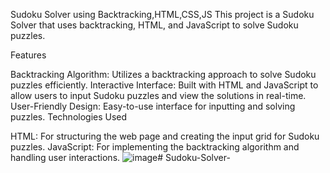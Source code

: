 
Sudoku Solver using Backtracking,HTML,CSS,JS
This project is a Sudoku Solver that uses backtracking, HTML, and JavaScript to solve Sudoku puzzles.

Features

Backtracking Algorithm: Utilizes a backtracking approach to solve Sudoku puzzles efficiently.
Interactive Interface: Built with HTML and JavaScript to allow users to input Sudoku puzzles and view the solutions in real-time.
User-Friendly Design: Easy-to-use interface for inputting and solving puzzles.
Technologies Used

HTML: For structuring the web page and creating the input grid for Sudoku puzzles.
JavaScript: For implementing the backtracking algorithm and handling user interactions.
![image](https://github.com/Bhavanabadavath29/Sudoku-Solver-/assets/138428561/f39b0598-1991-4742-8098-40828c091eac)# Sudoku-Solver-




